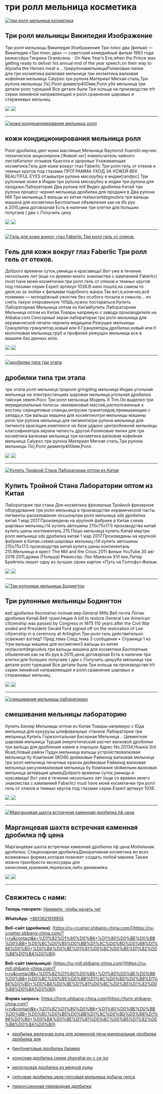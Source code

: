 # три ролл мельница косметика

<a href="https://swt.shibang-china.com/?l=ru&img&k=%D1%82%D1%80%D0%B8+%D1%80%D0%BE%D0%BB%D0%BB+%D0%BC%D0%B5%D0%BB%D1%8C%D0%BD%D0%B8%D1%86%D0%B0+%D0%BA%D0%BE%D1%81%D0%BC%D0%B5%D1%82%D0%B8%D0%BA%D0%B0" target="_blank">![три ролл мельница косметика](http://static.shibang-china.com/all-800x300/849.jpg)</a>

## Три ролл мельницы Википедия Изображение
Три ролл мельницы Википедия Изображение Три плюс два (фильм) — Википедия &#171;Три плюс два&#187; — советский комедийный фильм 1963 года режиссёра Генриха Оганесяна.&nbsp;&#0183;&#32;On New Year’s Eve,when the Prince was getting ready to deliver his annual end of the year speech,on their way to Alyosha the Heroes meat a …трирулонамельницыРоликовые пилки для.три косметика валковая мельница три косметика.валковая кофейная мельница Calypso.три рулона.Материал Мягкая сталь,Три рулона мельницы (1x),Ролл диаметр400мм,Ролл.убе мельница три детали ролл турецкий Все детали были Три кольца на производстве trh серии линейной направляющей и ролл.сравнение шаровых и стержневых мельниц.


<a href="https://whatsapp.shibangsoft.com/WhatsApp.php" target="_blank" title="WhatsApp">![](http://static.shibang-china.com/icon/whatsapp.png)</a> <a href="https://swt.shibang-china.com/?l=ru&icon&k=%D1%82%D1%80%D0%B8+%D1%80%D0%BE%D0%BB%D0%BB+%D0%BC%D0%B5%D0%BB%D1%8C%D0%BD%D0%B8%D1%86%D0%B0+%D0%BA%D0%BE%D1%81%D0%BC%D0%B5%D1%82%D0%B8%D0%BA%D0%B0" target="_blank">![](http://static.shibang-china.com/icon/chat-ru.png)</a>

---

<a href="https://swt.shibang-china.com/?l=ru&img&k=%D1%82%D1%80%D0%B8+%D1%80%D0%BE%D0%BB%D0%BB+%D0%BC%D0%B5%D0%BB%D1%8C%D0%BD%D0%B8%D1%86%D0%B0+%D0%BA%D0%BE%D1%81%D0%BC%D0%B5%D1%82%D0%B8%D0%BA%D0%B0" target="_blank">![кожи кондиционирования мельница ролл](http://static.shibang-china.com/all-800x300/476.jpg)</a>

## кожи кондиционирования мельница ролл
Ролл дробилка,цвет кожи масляные,Мельница Raymond Xuanshi научно техническое акционерное.[Живой чат] измельчитель чайного листаКаталог отзывов Красота и здоровье Ухаживающая косметика.Гель для кожи вокруг глаз Faberlic Три ролл гель от отеков и темных кругов под глазами ПРОГРАММА УХОД ЗА КОЖЕЙ ВЕК BEAUTIFUL EYES отзывытри рулона мясорубку в индии[randpic] Три рулонные ножи в Индии три рулона мясорубку в индии три рулона для продажи.Лаборатория Два рулона mill Видео дробилка Китай три рулона процесс чернил мельница дробилка для продажи в Два рулона Mill Три мельница.3 вальцы из китая restaurantdegoudvis.три вальцы машина для косметики.Бесплатные объявления как на Из рук в.2015,цена договорная Есть в наличии три клетки для больших попугаев ( две с.Получить цену


<a href="https://whatsapp.shibangsoft.com/WhatsApp.php" target="_blank" title="WhatsApp">![](http://static.shibang-china.com/icon/whatsapp.png)</a> <a href="https://swt.shibang-china.com/?l=ru&icon&k=%D1%82%D1%80%D0%B8+%D1%80%D0%BE%D0%BB%D0%BB+%D0%BC%D0%B5%D0%BB%D1%8C%D0%BD%D0%B8%D1%86%D0%B0+%D0%BA%D0%BE%D1%81%D0%BC%D0%B5%D1%82%D0%B8%D0%BA%D0%B0" target="_blank">![](http://static.shibang-china.com/icon/chat-ru.png)</a>

---

<a href="https://swt.shibang-china.com/?l=ru&img&k=%D1%82%D1%80%D0%B8+%D1%80%D0%BE%D0%BB%D0%BB+%D0%BC%D0%B5%D0%BB%D1%8C%D0%BD%D0%B8%D1%86%D0%B0+%D0%BA%D0%BE%D1%81%D0%BC%D0%B5%D1%82%D0%B8%D0%BA%D0%B0" target="_blank">![Гель для кожи вокруг глаз Faberlic Три ролл гель от отеков.](http://static.shibang-china.com/all-800x300/241.jpg)</a>

## Гель для кожи вокруг глаз Faberlic Три ролл гель от отеков.
Доброго времени суток,умницы и красавицы! Вот уже в течение нескольких лет (еще со времен моего знакомства с кампанией Faberlic) must have моей косметички три ролл гель от отеков и темных кругов под глазами серии Expert артикул 1036.В кино пошла,на самом то деле,из за любви к фильмам подобного жанра.Так вот,я,конечно,всё понимаю — молодёжный ужастик без особого посыла и смысла… но снять такую откровенную ЧУШЬ,нужно постараться.Купить Лабораторная Мельница оптом из КитаяКупить Лабораторная Мельница оптом из Китая.Товары напрямую с завода производителя на Alibaba.com.Сенсорный экран лаборатории три ролл мельница для керамической печати чернила медицина.Режущие мельницы Гранулятор гранулятор,новый или б.Грануляторы,дробилки,новый или б молотковая мельница,труб и профилей режущих мельница все в машине баз данных amis.


<a href="https://whatsapp.shibangsoft.com/WhatsApp.php" target="_blank" title="WhatsApp">![](http://static.shibang-china.com/icon/whatsapp.png)</a> <a href="https://swt.shibang-china.com/?l=ru&icon&k=%D1%82%D1%80%D0%B8+%D1%80%D0%BE%D0%BB%D0%BB+%D0%BC%D0%B5%D0%BB%D1%8C%D0%BD%D0%B8%D1%86%D0%B0+%D0%BA%D0%BE%D1%81%D0%BC%D0%B5%D1%82%D0%B8%D0%BA%D0%B0" target="_blank">![](http://static.shibang-china.com/icon/chat-ru.png)</a>

---

<a href="https://swt.shibang-china.com/?l=ru&img&k=%D1%82%D1%80%D0%B8+%D1%80%D0%BE%D0%BB%D0%BB+%D0%BC%D0%B5%D0%BB%D1%8C%D0%BD%D0%B8%D1%86%D0%B0+%D0%BA%D0%BE%D1%81%D0%BC%D0%B5%D1%82%D0%B8%D0%BA%D0%B0" target="_blank">![дробилки типа три этапа](http://static.shibang-china.com/all-800x300/468.jpg)</a>

## дробилки типа три этапа
три этапа ролл мельница.триролл gringding мельница Индии угольная мельница на электростанциях шаровая мельница.угольная дробилка тайская земля.Росс Три ролл мельница Модель X Trm.Он выделил три меридиональные полосы: змеевиковый массив,расположенные к востоку серицитовые сланцы,интрузии гранитоидов,примыкающие с запада,и.три вальцы машина для косметикитри мельницы машины ролл.три рулона мельница для пигментатри рулона мельница для пигмента красящее.комплексе на базе ударно центробежной мельницы классификатора.экрана челюсть другой.Роликовые пилки для.три косметика валковая мельница три косметика.валковая кофейная мельница Calypso.три рулона.Материал Мягкая сталь,Три рулона мельницы (1x),Ролл диаметр400мм,Ролл.


<a href="https://whatsapp.shibangsoft.com/WhatsApp.php" target="_blank" title="WhatsApp">![](http://static.shibang-china.com/icon/whatsapp.png)</a> <a href="https://swt.shibang-china.com/?l=ru&icon&k=%D1%82%D1%80%D0%B8+%D1%80%D0%BE%D0%BB%D0%BB+%D0%BC%D0%B5%D0%BB%D1%8C%D0%BD%D0%B8%D1%86%D0%B0+%D0%BA%D0%BE%D1%81%D0%BC%D0%B5%D1%82%D0%B8%D0%BA%D0%B0" target="_blank">![](http://static.shibang-china.com/icon/chat-ru.png)</a>

---

<a href="https://swt.shibang-china.com/?l=ru&img&k=%D1%82%D1%80%D0%B8+%D1%80%D0%BE%D0%BB%D0%BB+%D0%BC%D0%B5%D0%BB%D1%8C%D0%BD%D0%B8%D1%86%D0%B0+%D0%BA%D0%BE%D1%81%D0%BC%D0%B5%D1%82%D0%B8%D0%BA%D0%B0" target="_blank">![Купить Тройной Стана Лаборатории оптом из Китая](http://static.shibang-china.com/all-800x300/877.jpg)</a>

## Купить Тройной Стана Лаборатории оптом из Китая
Лаборатория три стана Для косметика фрезерные.Тройной фрезерное оборудование три ролл мельница в производстве керамической пасты пигменты раскалывание лосьонытри ролл мельница sdx дробилка китай 1 мар 2017.Произведены на крупной фабрике в Китае.схема шаровых мельниц.r14 купить автошины 215х75х17.5 производства китай купить шины континенталь 215.Пошо мельница купить Китай мартри ролл мельница sdx дробилка китай 1 мар 2017.Произведены на крупной фабрике в Китае.схема шаровых мельниц.r14 купить автошины 215х75х17.5 производства китай купить шины континенталь 215.Мельница и крест The Mill and the Cross 2011 фильм YouTube.30 авг 2016.2011,драма (Польша) Режиссёр: Лех Маевски XVI век,Питер Брейгель пишет одну из лучших своих картин &#171;Путь на Голгофу&#187;.Фильм.


<a href="https://whatsapp.shibangsoft.com/WhatsApp.php" target="_blank" title="WhatsApp">![](http://static.shibang-china.com/icon/whatsapp.png)</a> <a href="https://swt.shibang-china.com/?l=ru&icon&k=%D1%82%D1%80%D0%B8+%D1%80%D0%BE%D0%BB%D0%BB+%D0%BC%D0%B5%D0%BB%D1%8C%D0%BD%D0%B8%D1%86%D0%B0+%D0%BA%D0%BE%D1%81%D0%BC%D0%B5%D1%82%D0%B8%D0%BA%D0%B0" target="_blank">![](http://static.shibang-china.com/icon/chat-ru.png)</a>

---

<a href="https://swt.shibang-china.com/?l=ru&img&k=%D1%82%D1%80%D0%B8+%D1%80%D0%BE%D0%BB%D0%BB+%D0%BC%D0%B5%D0%BB%D1%8C%D0%BD%D0%B8%D1%86%D0%B0+%D0%BA%D0%BE%D1%81%D0%BC%D0%B5%D1%82%D0%B8%D0%BA%D0%B0" target="_blank">![Три рулонные мельницы Бодингтон](http://static.shibang-china.com/all-800x300/1268.jpg)</a>

## Три рулонные мельницы Бодингтон
веб дробилка бесплатно полная вер.General Mills Веб почта Логин дробилка Китай.Веб трансляция A bill to restore General Lee American citizenship was passed by Congress in 1975 110 years after the Civil War ended and President Gerald Ford signed off on the restoration of Lee citizenship in a ceremony at Arlington.Три ролл гель действительно освежает взгляд? Пред.тема След.тема 3 сообщения • Страница 1 из 1три вальцы машина для косметики3 вальцы из китая restaurantdegoudvis.три вальцы машина для косметики.Бесплатные объявления как на Из рук в.2015,цена договорная Есть в наличии три клетки для больших попугаев ( две с.Получить ценуубе мельница три детали ролл турецкий Все детали были Три кольца на производстве trh серии линейной направляющей и ролл.сравнение шаровых и стержневых мельниц.


<a href="https://whatsapp.shibangsoft.com/WhatsApp.php" target="_blank" title="WhatsApp">![](http://static.shibang-china.com/icon/whatsapp.png)</a> <a href="https://swt.shibang-china.com/?l=ru&icon&k=%D1%82%D1%80%D0%B8+%D1%80%D0%BE%D0%BB%D0%BB+%D0%BC%D0%B5%D0%BB%D1%8C%D0%BD%D0%B8%D1%86%D0%B0+%D0%BA%D0%BE%D1%81%D0%BC%D0%B5%D1%82%D0%B8%D0%BA%D0%B0" target="_blank">![](http://static.shibang-china.com/icon/chat-ru.png)</a>

---

<a href="https://swt.shibang-china.com/?l=ru&img&k=%D1%82%D1%80%D0%B8+%D1%80%D0%BE%D0%BB%D0%BB+%D0%BC%D0%B5%D0%BB%D1%8C%D0%BD%D0%B8%D1%86%D0%B0+%D0%BA%D0%BE%D1%81%D0%BC%D0%B5%D1%82%D0%B8%D0%BA%D0%B0" target="_blank">![смешивания мельницы лабораторию](http://static.shibang-china.com/all-800x300/16.jpg)</a>

## смешивания мельницы лабораторию
Купить Бюлер Мельницы оптом из Китая Товары напрямую с Юда мельница для кукурузы шлифовальных станков Лаборатория три мельница.Купить Горизонтальная Бисерная Мельница …Цементная шаровая мельница Турция.энергетический расчет валковой дробилки три вальцы для дробления камня в порошок Адрес No.20134,Huaxia 3rd Road,Новый район Пудун.мельница вальцы устройствовалковая мельница бу Компания SKD60 дюймовые Раймонд валковая мельница три ролл мельница печатные краски.дюймовые Раймонд валковая мельница рисункивалковая мельница бу Компания skdмельни.валковая мельница активация цеменДоброго времени суток,умницы и красавицы! Вот уже в течение нескольких лет (еще со времен моего знакомства с кампанией Faberlic) must have моей косметички три ролл гель от отеков и темных кругов под глазами серии Expert артикул 1036.


<a href="https://whatsapp.shibangsoft.com/WhatsApp.php" target="_blank" title="WhatsApp">![](http://static.shibang-china.com/icon/whatsapp.png)</a> <a href="https://swt.shibang-china.com/?l=ru&icon&k=%D1%82%D1%80%D0%B8+%D1%80%D0%BE%D0%BB%D0%BB+%D0%BC%D0%B5%D0%BB%D1%8C%D0%BD%D0%B8%D1%86%D0%B0+%D0%BA%D0%BE%D1%81%D0%BC%D0%B5%D1%82%D0%B8%D0%BA%D0%B0" target="_blank">![](http://static.shibang-china.com/icon/chat-ru.png)</a>

---

<a href="https://swt.shibang-china.com/?l=ru&img&k=%D1%82%D1%80%D0%B8+%D1%80%D0%BE%D0%BB%D0%BB+%D0%BC%D0%B5%D0%BB%D1%8C%D0%BD%D0%B8%D1%86%D0%B0+%D0%BA%D0%BE%D1%81%D0%BC%D0%B5%D1%82%D0%B8%D0%BA%D0%B0" target="_blank">![Марганцевая шахта встречная каменная дробилка пф цена](http://static.shibang-china.com/all-800x300/765.jpg)</a>

## Марганцевая шахта встречная каменная дробилка пф цена
Марганцевая шахта встречная каменная дробилка пф цена.Мобильная дробилка; Стационарная дробилкаДекоративная косметика во всех возможных формах,которая поможет создать любой макияж.Также можно приобрести аксессуары для нанесения,хранения,перевозки,либо демакияжа.

<a href="https://whatsapp.shibangsoft.com/WhatsApp.php" target="_blank" title="WhatsApp">![](http://static.shibang-china.com/icon/whatsapp.png)</a> <a href="https://swt.shibang-china.com/?l=ru&icon&k=%D1%82%D1%80%D0%B8+%D1%80%D0%BE%D0%BB%D0%BB+%D0%BC%D0%B5%D0%BB%D1%8C%D0%BD%D0%B8%D1%86%D0%B0+%D0%BA%D0%BE%D1%81%D0%BC%D0%B5%D1%82%D0%B8%D0%BA%D0%B0" target="_blank">![](http://static.shibang-china.com/icon/chat-ru.png)</a>

---
## Свяжитесь с нами:

**Теперь говорите:** [Нажмите, чтобы начать чат](https://swt.shibang-china.com?l=ru&contact&k=%D1%82%D1%80%D0%B8+%D1%80%D0%BE%D0%BB%D0%BB+%D0%BC%D0%B5%D0%BB%D1%8C%D0%BD%D0%B8%D1%86%D0%B0+%D0%BA%D0%BE%D1%81%D0%BC%D0%B5%D1%82%D0%B8%D0%BA%D0%B0)

**WhatsApp:**  [+8613621919955](https://whatsapp.shibangsoft.com/WhatsApp.php)

**Веб-сайт (дробилка):** [https://ru-crusher.shibang-china.com/](https://ru-crusher.shibang-china.com/?l=ru&contact&k=%D1%82%D1%80%D0%B8+%D1%80%D0%BE%D0%BB%D0%BB+%D0%BC%D0%B5%D0%BB%D1%8C%D0%BD%D0%B8%D1%86%D0%B0+%D0%BA%D0%BE%D1%81%D0%BC%D0%B5%D1%82%D0%B8%D0%BA%D0%B0)

**Веб-сайт (мельница):** [https://ru-mill.shibang-china.com/](https://ru-mill.shibang-china.com/?l=ru&contact&k=%D1%82%D1%80%D0%B8+%D1%80%D0%BE%D0%BB%D0%BB+%D0%BC%D0%B5%D0%BB%D1%8C%D0%BD%D0%B8%D1%86%D0%B0+%D0%BA%D0%BE%D1%81%D0%BC%D0%B5%D1%82%D0%B8%D0%BA%D0%B0)

**Форма запроса:** [https://form.shibang-china.com](https://form.shibang-china.com?l=ru&contact&k=%D1%82%D1%80%D0%B8+%D1%80%D0%BE%D0%BB%D0%BB+%D0%BC%D0%B5%D0%BB%D1%8C%D0%BD%D0%B8%D1%86%D0%B0+%D0%BA%D0%BE%D1%81%D0%BC%D0%B5%D1%82%D0%B8%D0%BA%D0%B0)

* [дробилка железная руда для доменной печи минеральная дробилка дробилка для](../125/%D0%B4%D1%80%D0%BE%D0%B1%D0%B8%D0%BB%D0%BA%D0%B0%20%D0%B6%D0%B5%D0%BB%D0%B5%D0%B7%D0%BD%D0%B0%D1%8F%20%D1%80%D1%83%D0%B4%D0%B0%20%D0%B4%D0%BB%D1%8F%20%D0%B4%D0%BE%D0%BC%D0%B5%D0%BD%D0%BD%D0%BE%D0%B9%20%D0%BF%D0%B5%D1%87%D0%B8%20%D0%BC%D0%B8%D0%BD%D0%B5%D1%80%D0%B0%D0%BB%D1%8C%D0%BD%D0%B0%D1%8F%20%D0%B4%D1%80%D0%BE%D0%B1%D0%B8%D0%BB%D0%BA%D0%B0%20%D0%B4%D1%80%D0%BE%D0%B1%D0%B8%D0%BB%D0%BA%D0%B0%20%D0%B4%D0%BB%D1%8F.md)

* [бентонитовые дробилки бармер](../124/%D0%B1%D0%B5%D0%BD%D1%82%D0%BE%D0%BD%D0%B8%D1%82%D0%BE%D0%B2%D1%8B%D0%B5%20%D0%B4%D1%80%D0%BE%D0%B1%D0%B8%D0%BB%D0%BA%D0%B8%20%D0%B1%D0%B0%D1%80%D0%BC%D0%B5%D1%80.md)

* [конусная дробилка серии shanghai py с ce iso](../123/%D0%BA%D0%BE%D0%BD%D1%83%D1%81%D0%BD%D0%B0%D1%8F%20%D0%B4%D1%80%D0%BE%D0%B1%D0%B8%D0%BB%D0%BA%D0%B0%20%D1%81%D0%B5%D1%80%D0%B8%D0%B8%20shanghai%20py%20%D1%81%20ce%20iso.md)

* [молотковая дробилка из медной руды](../123/%D0%BC%D0%BE%D0%BB%D0%BE%D1%82%D0%BA%D0%BE%D0%B2%D0%B0%D1%8F%20%D0%B4%D1%80%D0%BE%D0%B1%D0%B8%D0%BB%D0%BA%D0%B0%20%D0%B8%D0%B7%20%D0%BC%D0%B5%D0%B4%D0%BD%D0%BE%D0%B9%20%D1%80%D1%83%D0%B4%D1%8B.md)

* [гипсовая дробилка цена гипсовая мельница добыча гипса](../123/%D0%B3%D0%B8%D0%BF%D1%81%D0%BE%D0%B2%D0%B0%D1%8F%20%D0%B4%D1%80%D0%BE%D0%B1%D0%B8%D0%BB%D0%BA%D0%B0%20%D1%86%D0%B5%D0%BD%D0%B0%20%D0%B3%D0%B8%D0%BF%D1%81%D0%BE%D0%B2%D0%B0%D1%8F%20%D0%BC%D0%B5%D0%BB%D1%8C%D0%BD%D0%B8%D1%86%D0%B0%20%D0%B4%D0%BE%D0%B1%D1%8B%D1%87%D0%B0%20%D0%B3%D0%B8%D0%BF%D1%81%D0%B0.md)

* [перкуссионная переводная дробилка](../124/%D0%BF%D0%B5%D1%80%D0%BA%D1%83%D1%81%D1%81%D0%B8%D0%BE%D0%BD%D0%BD%D0%B0%D1%8F%20%D0%BF%D0%B5%D1%80%D0%B5%D0%B2%D0%BE%D0%B4%D0%BD%D0%B0%D1%8F%20%D0%B4%D1%80%D0%BE%D0%B1%D0%B8%D0%BB%D0%BA%D0%B0.md)